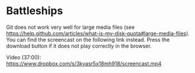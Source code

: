 Battleships
===========
Git does not work very well for large media files (see https://help.github.com/articles/what-is-my-disk-quota#large-media-files). You can find the screencast on the following link instead. Press the download button if it does not play correctly in the browser.

Video (37:00): https://www.dropbox.com/s/3kvasr5x18mh918/screencast.mp4
